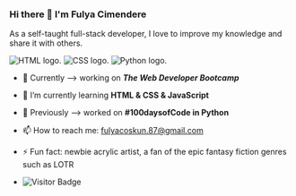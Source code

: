 ### Hi there 👋 I'm Fulya Cimendere
As a self-taught full-stack developer, I love to improve my knowledge and share it with others.


![HTML logo.](https://camo.githubusercontent.com/d63d473e728e20a286d22bb2226a7bf45a2b9ac6c72c59c0e61e9730bfe4168c/68747470733a2f2f696d672e736869656c64732e696f2f62616467652f48544d4c352d4533344632363f7374796c653d666f722d7468652d6261646765266c6f676f3d68746d6c35266c6f676f436f6c6f723d7768697465)
![CSS logo.](https://camo.githubusercontent.com/3a0f693cfa032ea4404e8e02d485599bd0d192282b921026e89d271aaa3d7565/68747470733a2f2f696d672e736869656c64732e696f2f62616467652f435353332d3135373242363f7374796c653d666f722d7468652d6261646765266c6f676f3d63737333266c6f676f436f6c6f723d7768697465)
![Python logo.](https://camo.githubusercontent.com/a00abd8cea4105fa1cad91f7235d11206b492f51afeb9b23a25d04e8f36935e3/68747470733a2f2f696d672e736869656c64732e696f2f62616467652f507974686f6e2d4646443433423f7374796c653d666f722d7468652d6261646765266c6f676f3d707974686f6e266c6f676f436f6c6f723d626c7565)


- 🔭 Currently --> working on ***The Web Developer Bootcamp*** 
- 🌱 I’m currently learning **HTML & CSS & JavaScript**
- 🔭 Previously --> worked on **#100daysofCode in Python** 
- 📫 How to reach me: fulyacoskun.87@gmail.com
- ⚡ Fun fact: newbie acrylic artist, a fan of the epic fantasy fiction genres such as LOTR

- ![Visitor Badge](https://visitor-badge.laobi.icu/badge?page_id=rusty-sj.rusty-sj)
